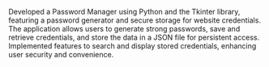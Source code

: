 Developed a Password Manager using Python and the Tkinter library, featuring a password generator and secure storage for website credentials. The application allows users to generate strong passwords, save and retrieve credentials, and store the data in a JSON file for persistent access. Implemented features to search and display stored credentials, enhancing user security and convenience.
